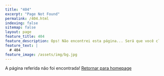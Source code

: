 ```yaml
---
title: "404"
excerpt: "Page Not Found"
permalink: /404.html
indexing: false
sitemap: false
layout: page
feature_title: 404
feature_description: Ops! Não encontrei esta página... Será que você clicou onde não devia? 🤔
feature_text: |
  # 404
feature_image: /assets/img/bg.jpg
---
```


A página referida não foi encontrada! [Retornar para homepage](https://sergio-lp.github.io)
